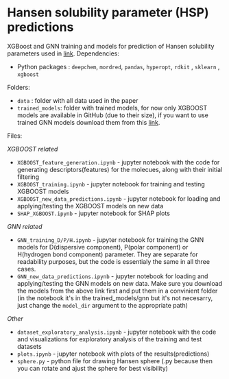 # Hansen solubility parameter (HSP) predictions 
 XGBoost and GNN training and models for prediction of Hansen solubility parameters used in [link](https://doi.org/10.1016/j.chemolab.2024.105168).
Dependencies:

- Python packages : `deepchem`, `mordred`, `pandas`, `hyperopt`, `rdkit` , `sklearn` , `xgboost`

Folders:
 - `data` : folder with all data used in the paper
 - `trained_models`: folder with trained models, for now only XGBOOST models are available in GitHub (due to their size), if you want to use trained GNN models download them from this [link](https://drive.google.com/drive/folders/1JqV2n3172aHr_v6qGoITSJl9H30riOh-?usp=drive_link).

Files:

_XGBOOST related_

 - `XGBOOST_feature_generation.ipynb` - jupyter notebook with the code for generating descriptors(features) for the molecues, along with their initial filtering
 - `XGBOOST_training.ipynb` - jupyter notebook for training and testing XGBOOST models
 - `XGBOOST_new_data_predictions.ipynb` - jupyter notebook for loading and applying/testing the XGBOOST models on new data
 - `SHAP_XGBOOST.ipynb` - jupyter notebook for SHAP plots
   
_GNN related_

- `GNN_training_D/P/H.ipynb` - jupyter notebook for training the GNN models for D(dispersive component), P(polar component) or H(hydrogen bond component) parameter. They are separate for readability purposes, but the code is essentialy the same in all three cases.
- `GNN_new_data_predictions.ipynb` - jupyter notebook for loading and applying/testing the GNN models on new data. Make sure you download the models from the above link first and put them in a convinient folder (in the notebook it's in the trained_models/gnn but it's not necesarry, just change the `model_dir` argument to the appropriate path)

_Other_

- `dataset_exploratory_analysis.ipynb` - jupyter notebook with the code and visualizations for exploratory analysis of the training and test datasets
- `plots.ipynb` - jupyter notebook with plots of the results(predictions)
- `sphere.py` - python file for drawing Hansen sphere (.py because then you can rotate and ajust the sphere for best visibility)
